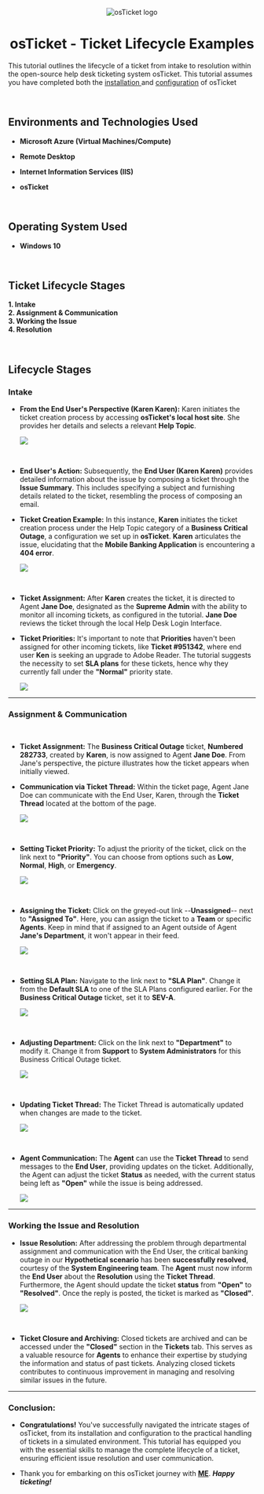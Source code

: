 <p align="center">
<img src="https://i.imgur.com/Clzj7Xs.png" alt="osTicket logo"/>
</p>

<h1 align="center">osTicket - Ticket Lifecycle Examples</h1>

This tutorial outlines the lifecycle of a ticket from intake to resolution within the open-source help desk ticketing system osTicket. This tutorial assumes you have completed both the <a href= "https://github.com/cyber-singh/osticket-prereqs"> installation </a> and <a href = "https://github.com/cyber-singh/post-install-config">configuration</a> of osTicket

</br>

<p>
<h2>Environments and Technologies Used</h2>

 - **Microsoft Azure (Virtual Machines/Compute)**
 - **Remote Desktop**
 - **Internet Information Services (IIS)**
 - **osTicket**
  
   </p>

</br>

<h2>Operating System Used</h2>

 - **Windows 10**

</br>

<p>
  <h2>Ticket Lifecycle Stages</h2>

**1. Intake**  
**2. Assignment & Communication**   
**3. Working the Issue**   
**4. Resolution**  
    </p>

</br>

<p>
<h2>Lifecycle Stages</h2>

<h3>Intake</h3>

 - **From the End User's Perspective (Karen Karen):** Karen initiates the ticket creation process by accessing **osTicket's local host site**. She provides her details and selects a relevant **Help Topic**.  

   <img src="https://github.com/cyber-singh/ticket-lifecycle/assets/149118027/e34eb6f7-1bc9-47ad-af5a-577f1a5296f4"/>
   </p>

</br>

<p>
  
 - **End User's Action:** Subsequently, the **End User (Karen Karen)** provides detailed information about the issue by composing a ticket through the **Issue Summary**. This includes specifying a subject and furnishing details related to the ticket, resembling the process of composing an email.

 - **Ticket Creation Example:** In this instance, **Karen** initiates the ticket creation process under the Help Topic category of a **Business Critical Outage**, a configuration we set up in **osTicket**. **Karen** articulates the issue, elucidating that the **Mobile Banking Application** is encountering a **404 error**.

   <img src="https://github.com/cyber-singh/ticket-lifecycle/assets/149118027/ca9e6496-5f95-4708-87db-7de83e851b1a"/>
   </p>

</br>

<p>
  
 - **Ticket Assignment:** After **Karen** creates the ticket, it is directed to Agent **Jane Doe**, designated as the **Supreme Admin** with the ability to monitor all incoming tickets, as configured in the tutorial. **Jane Doe** reviews the ticket through the local Help Desk Login Interface.

 - **Ticket Priorities:** It's important to note that **Priorities** haven't been assigned for other incoming tickets, like **Ticket #951342**, where end user **Ken** is seeking an upgrade to Adobe Reader. The tutorial suggests the necessity to set **SLA plans** for these tickets, hence why they currently fall under the **"Normal"** priority state.
 
    <img src="https://github.com/cyber-singh/ticket-lifecycle/assets/149118027/a04d0885-6d48-4f9f-a600-4a23eef184b7"/>
    </p>
    
****

<p>  
<h3>Assignment & Communication</h3>  
<br>  

- **Ticket Assignment:** The **Business Critical Outage** ticket, **Numbered 282733**, created by **Karen**, is now assigned to Agent **Jane Doe**. From Jane's perspective, the picture illustrates how the ticket appears when initially viewed.

- **Communication via Ticket Thread:** Within the ticket page, Agent Jane Doe can communicate with the End User, Karen, through the **Ticket Thread** located at the bottom of the page.
 
    <img src="https://github.com/cyber-singh/ticket-lifecycle/assets/149118027/7e14f2ab-cab9-4d4a-84c2-960e0410030e"/>
    </p>

</br>

<p>
  
- **Setting Ticket Priority:** To adjust the priority of the ticket, click on the link next to **"Priority"**. You can choose from options such as **Low**, **Normal**, **High**, or **Emergency**.

  <img src="https://github.com/cyber-singh/ticket-lifecycle/assets/149118027/1c8fe483-5ff2-4205-84f9-fb9b96f221a9"/>

<br>
  
- **Assigning the Ticket:** Click on the greyed-out link --**Unassigned**-- next to **"Assigned To"**. Here, you can assign the ticket to a **Team** or specific **Agents**. Keep in mind that if assigned to an Agent outside of Agent **Jane's Department**, it won't appear in their feed.

  <img src="https://github.com/cyber-singh/ticket-lifecycle/assets/149118027/565c86b4-31cc-4e88-9e83-aa4e7d222bc2"/>

</br>

- **Setting SLA Plan:** Navigate to the link next to **"SLA Plan"**. Change it from the **Default SLA** to one of the SLA Plans configured earlier. For the **Business Critical Outage** ticket, set it to **SEV-A**.

  <img src="https://github.com/cyber-singh/ticket-lifecycle/assets/149118027/22b50dd2-777b-4917-b252-747807a132cd"/>

</br>

- **Adjusting Department:** Click on the link next to **"Department"** to modify it. Change it from **Support** to **System Administrators** for this Business Critical Outage ticket.

  <img src="https://github.com/cyber-singh/ticket-lifecycle/assets/149118027/5f2608bd-9b16-4b31-b0bd-9d340cb2c1f2"/>

</br>

- **Updating Ticket Thread:** The Ticket Thread is automatically updated when changes are made to the ticket.

  <img src="https://github.com/cyber-singh/ticket-lifecycle/assets/149118027/4e5aca49-6acb-4813-8455-593b3744ba70"/>

</br>

- **Agent Communication:** The **Agent** can use the **Ticket Thread** to send messages to the **End User**, providing updates on the ticket. Additionally, the Agent can adjust the ticket **Status** as needed, with the current status being left as **"Open"** while the issue is being addressed.

  <img src="https://github.com/cyber-singh/ticket-lifecycle/assets/149118027/17b4e37e-3ebd-430b-91c7-1fd88e321074"/>
  </p>

****  

<p>
<h3>Working the Issue and Resolution</h3>  

- **Issue Resolution:** After addressing the problem through departmental assignment and communication with the End User, the critical banking outage in our **Hypothetical scenario** has been **successfully resolved**, courtesy of the **System Engineering team**. The **Agent** must now inform the **End User** about the **Resolution** using the **Ticket Thread**. Furthermore, the Agent should update the ticket **status** from **"Open"** to **"Resolved"**. Once the reply is posted, the ticket is marked as **"Closed"**.

  <img src="https://github.com/cyber-singh/ticket-lifecycle/assets/149118027/f9ea5d54-2498-49b9-943d-b044c2ecbd02"/>

</br>

- **Ticket Closure and Archiving:** Closed tickets are archived and can be accessed under the **"Closed"** section in the **Tickets** tab. This serves as a valuable resource for **Agents** to enhance their expertise by studying the information and status of past tickets. Analyzing closed tickets contributes to continuous improvement in managing and resolving similar issues in the future.
</p>

****

<h3>Conclusion:</h3>  

 - **Congratulations!** You've successfully navigated the intricate stages of osTicket, from its installation and configuration to the practical handling of tickets in a simulated environment. This tutorial has equipped you with the essential skills to manage the complete lifecycle of a ticket, ensuring efficient issue resolution and user communication.

 - Thank you for embarking on this osTicket journey with **[ME](https://www.linkedin.com/in/cybersingh)**. ***Happy ticketing!***

